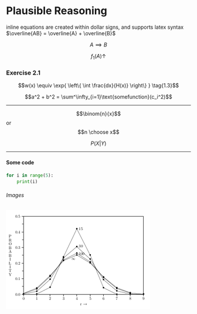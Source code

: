 # Plausible Reasoning

inline equations are created within dollar signs, and supports latex syntax  $\overline{AB} = \overline{A} + \overline{B}$  



$$A \implies B$$  

$$f_1(A) \uparrow$$  

### Exercise 2.1

$$w(x) \equiv \exp{ \left\{ \int \frac{dx}{H(x)} \right\} } \tag{1.3}$$ 

$$a^2 + b^2 = \sum^\infty_{i=1}\text{somefunction}(c_i^2)$$

----

$$\binom{n}{x}$$  or $$n \choose x$$  

$$P(X | Y)$$ 

----



#### Some code

```python
for i in range(5):
	print(i)
```



###### Images

![This is the caption](chapter1.assets/image-20200515011723787.png "caption / hovertext")
